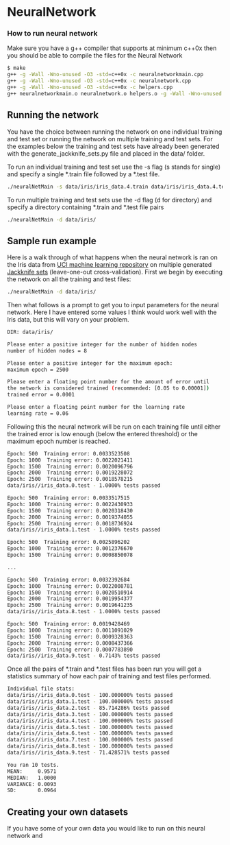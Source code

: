 # NeuralNetwork

### How to run neural network

Make sure you have a g++ compiler that supports at minimum c++0x
then you should be able to compile the files for the Neural Network

``` bash
$ make
g++ -g -Wall -Wno-unused -O3 -std=c++0x -c neuralnetworkmain.cpp
g++ -g -Wall -Wno-unused -O3 -std=c++0x -c neuralnetwork.cpp
g++ -g -Wall -Wno-unused -O3 -std=c++0x -c helpers.cpp
g++ neuralnetworkmain.o neuralnetwork.o helpers.o -g -Wall -Wno-unused -O3 -std=c++0x -lm -o neuralNetMain
```

## Running the network

You have the choice between running the network on one individual training and test set or running the network on multiple training and test sets. For the examples below the training and test sets have already been generated with the generate_jackknife_sets.py file and placed in the data/ folder.

To run an individual training and test set use the -s flag (s stands for single) and specify a single *.train file followed by a *.test file.
``` bash
./neuralNetMain -s data/iris/iris_data.4.train data/iris/iris_data.4.test
```

To run multiple training and test sets use the -d flag (d for directory) and specify a directory containing *.train and *.test file pairs
``` bash
./neuralNetMain -d data/iris/
```

## Sample run example

Here is a walk through of what happens when the neural network is ran on the Iris data from [UCI machine learning repository](http://archive.ics.uci.edu/ml/) on multiple generated [Jackknife sets](https://en.wikipedia.org/wiki/Cross-validation_(statistics)) (leave-one-out cross-validation). First we begin by executing the network on all the training and test files:

``` bash
./neuralNetMain -d data/iris/
```

Then what follows is a prompt to get you to input parameters for the neural network. Here I have entered some values I think would work well with the Iris data, but this will vary on your problem. 

``` bash
DIR: data/iris/

Please enter a positive integer for the number of hidden nodes
number of hidden nodes = 8

Please enter a positive integer for the maximum epoch:
maximum epoch = 2500

Please enter a floating point number for the amount of error until
the network is considered trained (recommended: [0.05 to 0.00001])
trained error = 0.0001

Please enter a floating point number for the learning rate 
learning rate = 0.06
```

Following this the neural network will be run on each training file until either the trained error is low enough (below the entered threshold) or the maximum epoch number is reached.

``` bash
Epoch: 500  Training error: 0.0033523508
Epoch: 1000  Training error: 0.0022021411
Epoch: 1500  Training error: 0.0020096796
Epoch: 2000  Training error: 0.0019228072
Epoch: 2500  Training error: 0.0018578215
data/iris//iris_data.0.test - 1.0000% tests passed

Epoch: 500  Training error: 0.0033517515
Epoch: 1000  Training error: 0.0022430933
Epoch: 1500  Training error: 0.0020318430
Epoch: 2000  Training error: 0.0019374055
Epoch: 2500  Training error: 0.0018736924
data/iris//iris_data.1.test - 1.0000% tests passed

Epoch: 500  Training error: 0.0025896202
Epoch: 1000  Training error: 0.0012376670
Epoch: 1500  Training error: 0.0008850078

...

Epoch: 500  Training error: 0.0032392684
Epoch: 1000  Training error: 0.0022008781
Epoch: 1500  Training error: 0.0020510914
Epoch: 2000  Training error: 0.0019954377
Epoch: 2500  Training error: 0.0019641235
data/iris//iris_data.8.test - 1.0000% tests passed

Epoch: 500  Training error: 0.0019428469
Epoch: 1000  Training error: 0.0011091029
Epoch: 1500  Training error: 0.0009328363
Epoch: 2000  Training error: 0.0008437366
Epoch: 2500  Training error: 0.0007783890
data/iris//iris_data.9.test - 0.7143% tests passed
```

Once all the pairs of *.train and *.test files has been run you will get a statistics summary of how each pair of training and test files performed. 

``` bash
Individual file stats:
data/iris//iris_data.0.test - 100.000000% tests passed
data/iris//iris_data.1.test - 100.000000% tests passed
data/iris//iris_data.2.test - 85.714286% tests passed
data/iris//iris_data.3.test - 100.000000% tests passed
data/iris//iris_data.4.test - 100.000000% tests passed
data/iris//iris_data.5.test - 100.000000% tests passed
data/iris//iris_data.6.test - 100.000000% tests passed
data/iris//iris_data.7.test - 100.000000% tests passed
data/iris//iris_data.8.test - 100.000000% tests passed
data/iris//iris_data.9.test - 71.428571% tests passed

You ran 10 tests.
MEAN:     0.9571
MEDIAN:   1.0000
VARIANCE: 0.0093
SD:       0.0964
```


## Creating your own datasets

If you have some of your own data you would like to run on this neural network and 











